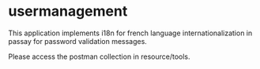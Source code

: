 # usermanagement
This application implements i18n for french language internationalization in passay for password validation messages.   

Please access the postman collection in resource/tools.